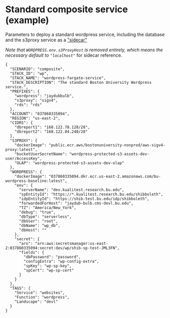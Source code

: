 # Standard composite service (example)

Parameters to deploy a standard wordpress service, including the database and the s3proxy service as a ["sidecar"](https://docs.aws.amazon.com/AmazonECS/latest/bestpracticesguide/fargate-security-considerations.html)

*Note that `WORDPRESS.env.s3ProxyHost` is removed entirely, which means the necessary default to `"localhost"`* for sidecar reference.

```
{
  "SCENARIO": "composite",
  "STACK_ID": "wp",
  "STACK_NAME": "wordpress-fargate-service",
  "STACK_DESCRIPTION": "The standard Boston University Wordpress service.",
  "PREFIXES": {
    "wordpress": "jaydubbulb",
    "s3proxy": "sigv4",
    "rds": "rds"
  },
  "ACCOUNT": "037860335094",
  "REGION": "us-east-2",
  "CIDRS": {
    "dbreport1": "168.122.78.128/28",
    "dbreport2": "168.122.84.240/28"
  },
  "S3PROXY": {
    "dockerImage": "public.ecr.aws/bostonuniversity-nonprod/aws-sigv4-proxy:latest",
    "bucketUserSecretName": "wordpress-protected-s3-assets-dev-user/AccessKey",
    "OLAP": "wordpress-protected-s3-assets-dev-olap"
  },
  "WORDPRESS": {
    "dockerImage": "037860335094.dkr.ecr.us-east-2.amazonaws.com/bu-wordpress-baseline:latest",
    "env": {
      "serverName": "dev.kualitest.research.bu.edu",
      "spEntityId": "https://*.kualitest.research.bu.edu/shibboleth",
      "idpEntityId": "https://shib-test.bu.edu/idp/shibboleth",
      "forwardedForHost": "jaydub-bulb.cms-devl.bu.edu",
      "TZ": "America/New_York",
      "debug": "true",
      "dbType": "serverless",
      "dbUser": "root",
      "dbName": "wp_db",
      "dbHost": ""
    },
    "secret": {
      "arn": "arn:aws:secretsmanager:us-east-2:037860335094:secret:dev/wp/shib-sp-test-JML3FN",
      "fields": {
        "dbPassword": "password",
        "configExtra": "wp-config-extra",
        "spKey": "wp-sp-key",
        "spCert": "wp-sp-cert"
      }      
    }
  },
  "TAGS": {
    "Service": "websites",
    "Function": "wordpress",
    "Landscape": "devl"
  }
}
```

